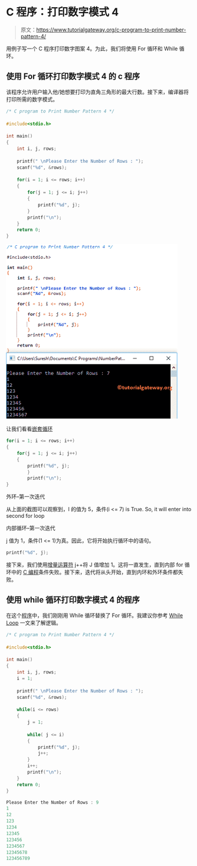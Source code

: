 # C 程序：打印数字模式 4 

> 原文：<https://www.tutorialgateway.org/c-program-to-print-number-pattern-4/>

用例子写一个 C 程序打印数字图案 4。为此，我们将使用 For 循环和 While 循环。

## 使用 For 循环打印数字模式 4 的 c 程序

该程序允许用户输入他/她想要打印为直角三角形的最大行数。接下来，编译器将打印所需的数字模式。

```c
/* C program to Print Number Pattern 4 */

#include<stdio.h>

int main()
{
    int i, j, rows;

    printf(" \nPlease Enter the Number of Rows : ");
    scanf("%d", &rows);

    for(i = 1; i <= rows; i++)
    {
    	for(j = 1; j <= i; j++)
		{
			printf("%d", j);     	
        }
        printf("\n");
    }
    return 0;
}
```

![C program to Print Number Pattern 4 1](img/08fc9190d8c5a33667429fd13f434fef.png)

让我们看看[嵌套循环](https://www.tutorialgateway.org/for-loop-in-c-programming/)

```c
for(i = 1; i <= rows; i++)
{
	for(j = 1; j <= i; j++)
	{
		printf("%d", j);     	
        }
        printf("\n");
}
```

外环–第一次迭代

从上面的截图可以观察到，I 的值为 5，条件(i <= 7) is True. So, it will enter into second for loop

内部循环–第一次迭代

j 值为 1，条件(1 <= 1)为真。因此，它将开始执行循环中的语句。

```c
printf("%d", j);
```

接下来，我们使用[增量运算符](https://www.tutorialgateway.org/increment-and-decrement-operators-in-c/) j++将 J 值增加 1。这将一直发生，直到内部 for 循环中的 [C 编程](https://www.tutorialgateway.org/c-programming/)条件失败。接下来，迭代将从头开始，直到内环和外环条件都失败。

## 使用 while 循环打印数字模式 4 的程序

在这个[程序](https://www.tutorialgateway.org/c-programming-examples/)中，我们刚刚用 While 循环替换了 For 循环。我建议你参考 [While Loop](https://www.tutorialgateway.org/while-loop-in-c/) 一文来了解逻辑。

```c
/* C program to Print Number Pattern 4 */

#include<stdio.h>

int main()
{
    int i, j, rows;
    i = 1;

    printf(" \nPlease Enter the Number of Rows : ");
    scanf("%d", &rows);

    while(i <= rows)
    {
    	j = 1;

    	while( j <= i)
		{
			printf("%d", j);    
			j++; 	
        }
        i++;
        printf("\n");
    }
    return 0;
}
```

```c
Please Enter the Number of Rows : 9
1
12
123
1234
12345
123456
1234567
12345678
123456789
```